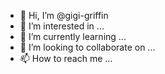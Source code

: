 - 👋 Hi, I’m @gigi-griffin
- 👀 I’m interested in ...
- 🌱 I’m currently learning ...
- 💞️ I’m looking to collaborate on ...
- 📫 How to reach me ...

<!---
gigi-griffin/gigi-griffin is a ✨ special ✨ repository because its `README.md` (this file) appears on your GitHub profile.
You can click the Preview link to take a look at your changes.
--->
